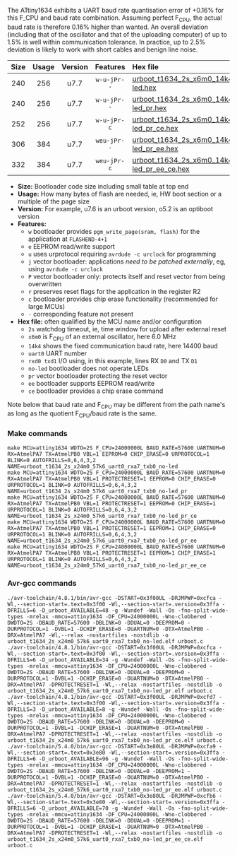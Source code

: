 The ATtiny1634 exhibits a UART baud rate quantisation error of +0.16% for this F_CPU and baud rate combination. Assuming perfect F<sub>CPU</sub>, the actual baud rate is therefore 0.16% higher than wanted. An overall deviation (including that of the oscillator and that of the uploading computer) of up to 1.5% is well within communication tolerance. In practice, up to 2.5% deviation is likely to work with short cables and benign line noise.

|Size|Usage|Version|Features|Hex file|
|:-:|:-:|:-:|:-:|:--|
|240|256|u7.7|`w-u-jPr--`|[urboot_t1634_2s_x6m0_14k4_uart0_rxa7_txb0_no-led.hex](https://raw.githubusercontent.com/stefanrueger/urboot.hex/main/mcus/attiny1634/watchdog_2_s/external_oscillator_x/%2B6m000000_hz/%2B%2B14k4_baud/uart0_rxa7_txb0/no-led/urboot_t1634_2s_x6m0_14k4_uart0_rxa7_txb0_no-led.hex)|
|240|256|u7.7|`w-u-jPr--`|[urboot_t1634_2s_x6m0_14k4_uart0_rxa7_txb0_no-led_pr.hex](https://raw.githubusercontent.com/stefanrueger/urboot.hex/main/mcus/attiny1634/watchdog_2_s/external_oscillator_x/%2B6m000000_hz/%2B%2B14k4_baud/uart0_rxa7_txb0/no-led/urboot_t1634_2s_x6m0_14k4_uart0_rxa7_txb0_no-led_pr.hex)|
|252|256|u7.7|`w-u-jPr-c`|[urboot_t1634_2s_x6m0_14k4_uart0_rxa7_txb0_no-led_pr_ce.hex](https://raw.githubusercontent.com/stefanrueger/urboot.hex/main/mcus/attiny1634/watchdog_2_s/external_oscillator_x/%2B6m000000_hz/%2B%2B14k4_baud/uart0_rxa7_txb0/no-led/urboot_t1634_2s_x6m0_14k4_uart0_rxa7_txb0_no-led_pr_ce.hex)|
|306|384|u7.7|`weu-jPr--`|[urboot_t1634_2s_x6m0_14k4_uart0_rxa7_txb0_no-led_pr_ee.hex](https://raw.githubusercontent.com/stefanrueger/urboot.hex/main/mcus/attiny1634/watchdog_2_s/external_oscillator_x/%2B6m000000_hz/%2B%2B14k4_baud/uart0_rxa7_txb0/no-led/urboot_t1634_2s_x6m0_14k4_uart0_rxa7_txb0_no-led_pr_ee.hex)|
|332|384|u7.7|`weu-jPr-c`|[urboot_t1634_2s_x6m0_14k4_uart0_rxa7_txb0_no-led_pr_ee_ce.hex](https://raw.githubusercontent.com/stefanrueger/urboot.hex/main/mcus/attiny1634/watchdog_2_s/external_oscillator_x/%2B6m000000_hz/%2B%2B14k4_baud/uart0_rxa7_txb0/no-led/urboot_t1634_2s_x6m0_14k4_uart0_rxa7_txb0_no-led_pr_ee_ce.hex)|

- **Size:** Bootloader code size including small table at top end
- **Usage:** How many bytes of flash are needed, ie, HW boot section or a multiple of the page size
- **Version:** For example, u7.6 is an urboot version, o5.2 is an optiboot version
- **Features:**
  + `w` bootloader provides `pgm_write_page(sram, flash)` for the application at `FLASHEND-4+1`
  + `e` EEPROM read/write support
  + `u` uses urprotocol requiring `avrdude -c urclock` for programming
  + `j` vector bootloader: applications *need to be patched externally*, eg, using `avrdude -c urclock`
  + `P` vector bootloader only: protects itself and reset vector from being overwritten
  + `r` preserves reset flags for the application in the register R2
  + `c` bootloader provides chip erase functionality (recommended for large MCUs)
  + `-` corresponding feature not present
- **Hex file:** often qualified by the MCU name and/or configuration
  + `2s` watchdog timeout, ie, time window for upload after external reset
  + `x6m0` is F<sub>CPU</sub> of an external oscillator, here 6.0 MHz
  + `14k4` shows the fixed communication baud rate, here 14400 baud
  + `uart0` UART number
  + `rxd0 txd1` I/O using, in this example, lines RX `D0` and TX `D1`
  + `no-led` bootloader does not operate LEDs
  + `pr` vector bootloader protecting the reset vector
  + `ee` bootloader supports EEPROM read/write
  + `ce` bootloader provides a chip erase command


Note below that baud rate and F<sub>CPU</sub> may be different from the path name's as long as the quotient F<sub>CPU</sub>/baud rate is the same.

### Make commands
```
make MCU=attiny1634 WDTO=2S F_CPU=24000000L BAUD_RATE=57600 UARTNUM=0 RX=AtmelPA7 TX=AtmelPB0 VBL=1 EEPROM=0 CHIP_ERASE=0 URPROTOCOL=1 BLINK=0 AUTOFRILLS=0,6,4,3,2 NAME=urboot_t1634_2s_x24m0_57k6_uart0_rxa7_txb0_no-led
make MCU=attiny1634 WDTO=2S F_CPU=24000000L BAUD_RATE=57600 UARTNUM=0 RX=AtmelPA7 TX=AtmelPB0 VBL=1 PROTECTRESET=1 EEPROM=0 CHIP_ERASE=0 URPROTOCOL=1 BLINK=0 AUTOFRILLS=0,6,4,3,2 NAME=urboot_t1634_2s_x24m0_57k6_uart0_rxa7_txb0_no-led_pr
make MCU=attiny1634 WDTO=2S F_CPU=24000000L BAUD_RATE=57600 UARTNUM=0 RX=AtmelPA7 TX=AtmelPB0 VBL=1 PROTECTRESET=1 EEPROM=0 CHIP_ERASE=1 URPROTOCOL=1 BLINK=0 AUTOFRILLS=0,6,4,3,2 NAME=urboot_t1634_2s_x24m0_57k6_uart0_rxa7_txb0_no-led_pr_ce
make MCU=attiny1634 WDTO=2S F_CPU=24000000L BAUD_RATE=57600 UARTNUM=0 RX=AtmelPA7 TX=AtmelPB0 VBL=1 PROTECTRESET=1 EEPROM=1 CHIP_ERASE=0 URPROTOCOL=1 BLINK=0 AUTOFRILLS=0,6,4,3,2 NAME=urboot_t1634_2s_x24m0_57k6_uart0_rxa7_txb0_no-led_pr_ee
make MCU=attiny1634 WDTO=2S F_CPU=24000000L BAUD_RATE=57600 UARTNUM=0 RX=AtmelPA7 TX=AtmelPB0 VBL=1 PROTECTRESET=1 EEPROM=1 CHIP_ERASE=1 URPROTOCOL=1 BLINK=0 AUTOFRILLS=0,6,4,3,2 NAME=urboot_t1634_2s_x24m0_57k6_uart0_rxa7_txb0_no-led_pr_ee_ce
```

### Avr-gcc commands
```
./avr-toolchain/4.8.1/bin/avr-gcc -DSTART=0x3f00UL -DRJMPWP=0xcfca -Wl,--section-start=.text=0x3f00 -Wl,--section-start=.version=0x3ffa -DFRILLS=6 -D_urboot_AVAILABLE=48 -g -Wundef -Wall -Os -fno-split-wide-types -mrelax -mmcu=attiny1634 -DF_CPU=24000000L -Wno-clobbered -DWDTO=2S -DBAUD_RATE=57600 -DBLINK=0 -DDUAL=0 -DEEPROM=0 -DURPROTOCOL=1 -DVBL=1 -DCHIP_ERASE=0 -DUARTNUM=0 -DTX=AtmelPB0 -DRX=AtmelPA7 -Wl,--relax -nostartfiles -nostdlib -o urboot_t1634_2s_x24m0_57k6_uart0_rxa7_txb0_no-led.elf urboot.c
./avr-toolchain/4.8.1/bin/avr-gcc -DSTART=0x3f00UL -DRJMPWP=0xcfca -Wl,--section-start=.text=0x3f00 -Wl,--section-start=.version=0x3ffa -DFRILLS=6 -D_urboot_AVAILABLE=34 -g -Wundef -Wall -Os -fno-split-wide-types -mrelax -mmcu=attiny1634 -DF_CPU=24000000L -Wno-clobbered -DWDTO=2S -DBAUD_RATE=57600 -DBLINK=0 -DDUAL=0 -DEEPROM=0 -DURPROTOCOL=1 -DVBL=1 -DCHIP_ERASE=0 -DUARTNUM=0 -DTX=AtmelPB0 -DRX=AtmelPA7 -DPROTECTRESET=1 -Wl,--relax -nostartfiles -nostdlib -o urboot_t1634_2s_x24m0_57k6_uart0_rxa7_txb0_no-led_pr.elf urboot.c
./avr-toolchain/4.8.1/bin/avr-gcc -DSTART=0x3f00UL -DRJMPWP=0xcfd7 -Wl,--section-start=.text=0x3f00 -Wl,--section-start=.version=0x3ffa -DFRILLS=3 -D_urboot_AVAILABLE=8 -g -Wundef -Wall -Os -fno-split-wide-types -mrelax -mmcu=attiny1634 -DF_CPU=24000000L -Wno-clobbered -DWDTO=2S -DBAUD_RATE=57600 -DBLINK=0 -DDUAL=0 -DEEPROM=0 -DURPROTOCOL=1 -DVBL=1 -DCHIP_ERASE=1 -DUARTNUM=0 -DTX=AtmelPB0 -DRX=AtmelPA7 -DPROTECTRESET=1 -Wl,--relax -nostartfiles -nostdlib -o urboot_t1634_2s_x24m0_57k6_uart0_rxa7_txb0_no-led_pr_ce.elf urboot.c
./avr-toolchain/5.4.0/bin/avr-gcc -DSTART=0x3e80UL -DRJMPWP=0xcfa9 -Wl,--section-start=.text=0x3e80 -Wl,--section-start=.version=0x3ffa -DFRILLS=6 -D_urboot_AVAILABLE=96 -g -Wundef -Wall -Os -fno-split-wide-types -mrelax -mmcu=attiny1634 -DF_CPU=24000000L -Wno-clobbered -DWDTO=2S -DBAUD_RATE=57600 -DBLINK=0 -DDUAL=0 -DEEPROM=1 -DURPROTOCOL=1 -DVBL=1 -DCHIP_ERASE=0 -DUARTNUM=0 -DTX=AtmelPB0 -DRX=AtmelPA7 -DPROTECTRESET=1 -Wl,--relax -nostartfiles -nostdlib -o urboot_t1634_2s_x24m0_57k6_uart0_rxa7_txb0_no-led_pr_ee.elf urboot.c
./avr-toolchain/5.4.0/bin/avr-gcc -DSTART=0x3e80UL -DRJMPWP=0xcfb6 -Wl,--section-start=.text=0x3e80 -Wl,--section-start=.version=0x3ffa -DFRILLS=6 -D_urboot_AVAILABLE=70 -g -Wundef -Wall -Os -fno-split-wide-types -mrelax -mmcu=attiny1634 -DF_CPU=24000000L -Wno-clobbered -DWDTO=2S -DBAUD_RATE=57600 -DBLINK=0 -DDUAL=0 -DEEPROM=1 -DURPROTOCOL=1 -DVBL=1 -DCHIP_ERASE=1 -DUARTNUM=0 -DTX=AtmelPB0 -DRX=AtmelPA7 -DPROTECTRESET=1 -Wl,--relax -nostartfiles -nostdlib -o urboot_t1634_2s_x24m0_57k6_uart0_rxa7_txb0_no-led_pr_ee_ce.elf urboot.c
```

